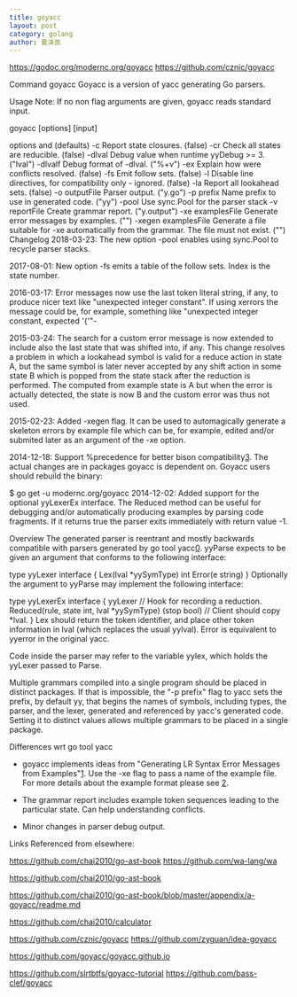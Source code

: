 ```yaml
---
title: goyacc
layout: post
category: golang
author: 夏泽民
---
```

https://godoc.org/modernc.org/goyacc
https://github.com/cznic/goyacc

Command goyacc
Goyacc is a version of yacc generating Go parsers.

Usage
Note: If no non flag arguments are given, goyacc reads standard input.

goyacc [options] [input]

options and (defaults)
	-c                  Report state closures. (false)
	-cr                 Check all states are reducible. (false)
	-dlval              Debug value when runtime yyDebug >= 3. ("lval")
	-dlvalf             Debug format of -dlval. ("%+v")
	-ex                 Explain how were conflicts resolved. (false)
	-fs                 Emit follow sets. (false)
	-l                  Disable line directives, for compatibility only - ignored. (false)
	-la                 Report all lookahead sets. (false)
	-o outputFile       Parser output. ("y.go")
	-p prefix           Name prefix to use in generated code. ("yy")
	-pool               Use sync.Pool for the parser stack
	-v reportFile       Create grammar report. ("y.output")
	-xe examplesFile    Generate error messages by examples. ("")
	-xegen examplesFile Generate a file suitable for -xe automatically from the grammar.
	                    The file must not exist. ("")
Changelog
2018-03-23: The new option -pool enables using sync.Pool to recycle parser stacks.

2017-08-01: New option -fs emits a table of the follow sets. Index is the state number.

2016-03-17: Error messages now use the last token literal string, if any, to produce nicer text like "unexpected integer constant". If using xerrors the message could be, for example, something like "unexpected integer constant, expected '{'"-

2015-03-24: The search for a custom error message is now extended to include also the last state that was shifted into, if any. This change resolves a problem in which a lookahead symbol is valid for a reduce action in state A, but the same symbol is later never accepted by any shift action in some state B which is popped from the state stack after the reduction is performed. The computed from example state is A but when the error is actually detected, the state is now B and the custom error was thus not used.

2015-02-23: Added -xegen flag. It can be used to automagically generate a skeleton errors by example file which can be, for example, edited and/or submited later as an argument of the -xe option.

2014-12-18: Support %precedence for better bison compatibility[3]. The actual changes are in packages goyacc is dependent on. Goyacc users should rebuild the binary:

$ go get -u modernc.org/goyacc
2014-12-02: Added support for the optional yyLexerEx interface. The Reduced method can be useful for debugging and/or automatically producing examples by parsing code fragments. If it returns true the parser exits immediately with return value -1.

Overview
The generated parser is reentrant and mostly backwards compatible with parsers generated by go tool yacc[0]. yyParse expects to be given an argument that conforms to the following interface:

type yyLexer interface {
	Lex(lval *yySymType) int
	Error(e string)
}
Optionally the argument to yyParse may implement the following interface:

type yyLexerEx interface {
	yyLexer
	// Hook for recording a reduction.
	Reduced(rule, state int, lval *yySymType) (stop bool) // Client should copy *lval.
}
Lex should return the token identifier, and place other token information in lval (which replaces the usual yylval). Error is equivalent to yyerror in the original yacc.

Code inside the parser may refer to the variable yylex, which holds the yyLexer passed to Parse.

Multiple grammars compiled into a single program should be placed in distinct packages. If that is impossible, the "-p prefix" flag to yacc sets the prefix, by default yy, that begins the names of symbols, including types, the parser, and the lexer, generated and referenced by yacc's generated code. Setting it to distinct values allows multiple grammars to be placed in a single package.

Differences wrt go tool yacc
- goyacc implements ideas from "Generating LR Syntax Error Messages from Examples"[1]. Use the -xe flag to pass a name of the example file. For more details about the example format please see [2].

- The grammar report includes example token sequences leading to the particular state. Can help understanding conflicts.

- Minor changes in parser debug output.

Links
Referenced from elsewhere:

[0]: http://golang.org/cmd/yacc/
[1]: http://people.via.ecp.fr/~stilgar/doc/compilo/parser/Generating%20LR%20Syntax%20Error%20Messages.pdf
[2]: http://godoc.org/modernc.org/y#hdr-Error_Examples
[3]: http://www.gnu.org/software/bison/manual/html_node/Precedence-Only.html#Precedence-Only
<!-- more -->
https://github.com/chai2010/go-ast-book
https://github.com/wa-lang/wa

https://github.com/chai2010/go-ast-book

https://github.com/chai2010/go-ast-book/blob/master/appendix/a-goyacc/readme.md

https://github.com/chai2010/calculator

https://github.com/cznic/goyacc
https://github.com/zyguan/idea-goyacc

https://github.com/goyacc/goyacc.github.io

https://github.com/slrtbtfs/goyacc-tutorial
https://github.com/bass-clef/goyacc

